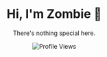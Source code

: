 <div align="center">

# Hi, I'm Zombie 👋
There's nothing special here.

![Profile Views](https://komarev.com/ghpvc/?username=Sociopath&color=blue)

</div>
